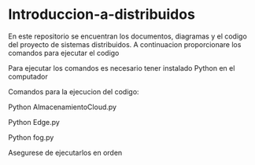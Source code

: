 # Introduccion-a-distribuidos

En este repositorio se encuentran los documentos, diagramas y el codigo del proyecto de sistemas distribuidos. A continuacion proporcionare los comandos para ejecutar el codigo

Para ejecutar los comandos es necesario tener instalado Python en el computador

Comandos para la ejecucion del codigo:

Python AlmacenamientoCloud.py

Python Edge.py

Python fog.py

Asegurese de ejecutarlos en orden
